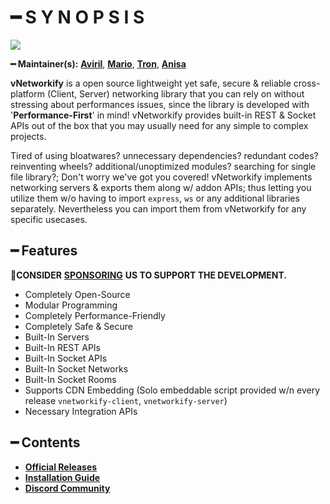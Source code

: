 # ━ S Y N O P S I S

![](https://cdn.discordapp.com/attachments/867657575725269003/907028708823539712/vStudio.png)

**━ Maintainer(s):** [**Aviril**](https://github.com/Aviril), [**Mario**](https://github.com/OvileAmriam), [**Tron**](https://github.com/OvileAmriam), [**Anisa**](https://github.com/Anisa-Nur)

**vNetworkify** is a open source lightweight yet safe, secure & reliable cross-platform (Client, Server) networking library that you can rely on without stressing about performances issues, since the library is developed with '**Performance-First**' in mind! vNetworkify provides built-in REST & Socket APIs out of the box that you may usually need for any simple to complex projects.

Tired of using bloatwares? unnecessary dependencies? redundant codes? reinventing wheels? additional/unoptimized modules? searching for single file library?; Don't worry we've got you covered! vNetworkify implements networking servers & exports them along w/ addon APIs; thus letting you utilize them w/o having to import `express`, `ws` or any additional libraries separately. Nevertheless you can import them from vNetworkify for any specific usecases.

## ━ Features

💎**CONSIDER** [**SPONSORING**](https://ko-fi.com/ovStudio) **US TO SUPPORT THE DEVELOPMENT.**

* Completely Open-Source
* Modular Programming
* Completely Performance-Friendly
* Completely Safe & Secure
* Built-In Servers
* Built-In REST APIs
* Built-In Socket APIs
* Built-In Socket Networks
* Built-In Socket Rooms
* Supports CDN Embedding (Solo embeddable script provided w/n every release `vnetworkify-client`, `vnetworkify-server`)
* Necessary Integration APIs

## ━ Contents

* [**Official Releases**](https://github.com/ov-studio/vNetworkify/releases)
* [**Installation Guide**](https://github.com/ov-studio/vNetworkify/wiki)
* [**Discord Community**](http://discord.gg/sVCnxPW)
